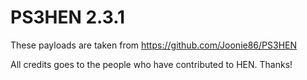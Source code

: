# PS3HEN 2.3.1

These payloads are taken from https://github.com/Joonie86/PS3HEN

All credits goes to the people who have contributed to HEN. Thanks!
